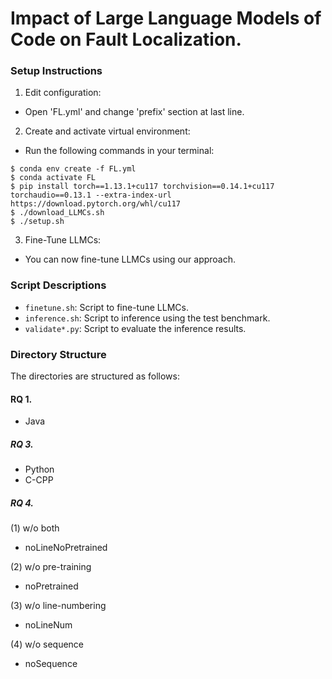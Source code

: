 # Impact of Large Language Models of Code on Fault Localization.

### Setup Instructions
1. Edit configuration:
- Open 'FL.yml' and change 'prefix' section at last line.

2. Create and activate virtual environment:
- Run the following commands in your terminal:
```console
$ conda env create -f FL.yml
$ conda activate FL
$ pip install torch==1.13.1+cu117 torchvision==0.14.1+cu117 torchaudio==0.13.1 --extra-index-url https://download.pytorch.org/whl/cu117
$ ./download_LLMCs.sh
$ ./setup.sh
```
3. Fine-Tune LLMCs:
- You can now fine-tune LLMCs using our approach.

### Script Descriptions
- `finetune.sh`: Script to fine-tune LLMCs.<br/>
- `inference.sh`: Script to inference using the test benchmark.
- `validate*.py`: Script to evaluate the inference results.

### Directory Structure
The directories are structured as follows:
#### RQ 1.<br/>
- Java

##### RQ 3.<br/>
- Python 
- C-CPP

##### RQ 4.<br/>
(1) w/o both<br/>
- noLineNoPretrained

(2) w/o pre-training<br/>
- noPretrained

(3) w/o line-numbering<br/>
- noLineNum

(4) w/o sequence<br/>
- noSequence
